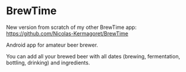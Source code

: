 # BrewTime

New version from scratch of my other BrewTime app: https://github.com/Nicolas-Kermagoret/BrewTime  

Android app for amateur beer brewer.  

You can add all your brewed beer with all dates (brewing, fermentation, bottling, drinking) and ingredients.  
